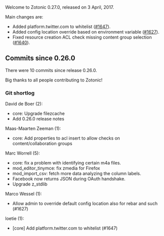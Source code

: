 Welcome to Zotonic 0.27.0, released on 3 April, 2017.

Main changes are:

*   Added platform.twitter.com to whitelist ([#1647](https://github.com/zotonic/zotonic/issues/1647)).
*   Added config location override based on environment variable ([#1627](https://github.com/zotonic/zotonic/issues/1627)).
*   Fixed resource creation ACL check missing content group selection ([#1640](https://github.com/zotonic/zotonic/issues/1640)).



Commits since 0.26.0
--------------------

There were 10 commits since release 0.26.0.

Big thanks to all people contributing to Zotonic!



### Git shortlog

David de Boer (2):

*   core: Upgrade filezcache
*   Add 0.26.0 release notes

Maas-Maarten Zeeman (1):

*   core: Add properties to acl insert to allow checks on content/collaboration groups

Marc Worrell (5):

*   core: fix a problem with identifying certain m4a files.
*   mod\_editor\_tinymce: fix zmedia for Firefox
*   mod\_import\_csv: fetch more data analyzing the column labels.
*   Facebook now returns JSON during OAuth handshake.
*   Upgrade z\_stdlib

Marco Wessel (1):

*   Allow admin to override default config location also for rebar and such (#1627)

loetie (1):

*   \[core\] Add platform.twitter.com to whitelist (#1647)